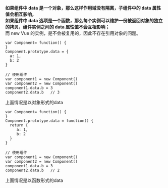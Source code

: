 **如果组件中 data 是一个对象，那么这样作用域没有隔离，子组件中的 data 属性值会相互影响，**  
**如果组件中 data 选项是一个函数，那么每个实例可以维护一份被返回对象的独立的拷贝，组件实例之间的 data 属性值不会互相影响；**  
而 new Vue 的实例，是不会被复用的，因此不存在引用对象的问题。

```
var Component= function() {
}
Component.prototype.data = {
  a: 1,
  b: 2
}

// 使用组件
var component1 = new Component()
var component2 = new Component()
component1.data.b = 3
component2.data.b   // 3
```
上面情况是以对象形式的data


```
var Component= function() {
}
Component.prototype.data = function() {
  return {
     a: 1,
     b: 2
  }
}

// 使用组件
var component1 = new Component()
var component2 = new Component()
component1.data.b = 3
component2.data.b   // 2
```
上面情况是以函数形式的data
